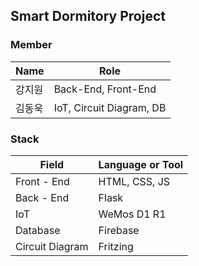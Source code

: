 ## Smart Dormitory Project

### Member
| Name | Role |
| --- | --- |
| 강지원 | Back-End, Front-End |
| 김동욱 | IoT, Circuit Diagram, DB|

### Stack
| Field | Language or Tool |
| --- | --- |
| Front - End | HTML, CSS, JS | 
| Back - End | Flask |
| IoT | WeMos D1 R1 |
| Database | Firebase |
| Circuit Diagram | Fritzing |
